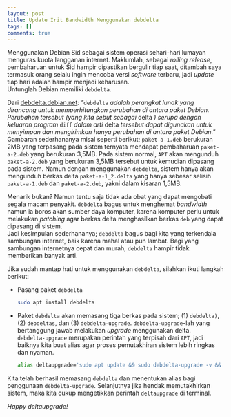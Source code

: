 ```yaml
---
layout: post
title: Update Irit Bandwidth Menggunakan debdelta
tags: []
comments: true
---
```


Menggunakan Debian Sid sebagai sistem operasi sehari-hari lumayan menguras kuota langganan internet. Maklumlah, sebagai _rolling release_, pembaharuan untuk Sid hampir dipastikan bergulir tiap saat, ditambah saya termasuk orang selalu ingin mencoba versi _software_ terbaru, jadi _update_ tiap hari adalah hampir menjadi keharusan.  
Untunglah Debian memiliki `debdelta`. 

Dari [debdelta.debian.net](http://debdelta.debian.net/): _"_`debdelta` _adalah perangkat lunak yang dirancang untuk memperhitungkan perubahan di antara paket Debian. Perubahan tersebut (yang kita sebut sebagai_ delta _) serupa dengan keluaran program_ `diff` _dalam arti_ delta _tersebut dapat digunakan untuk menyimpan dan mengirimkan hanya perubahan di antara paket Debian."_  
Gambaran sederhananya misal seperti berikut; `paket-a-1.deb` berukuran 2MB yang terpasang pada sistem ternyata mendapat pembaharuan `paket-a-2.deb` yang berukuran 3,5MB. Pada sistem normal, `APT` akan mengunduh `paket-a-2.deb` yang berukuran 3,5MB tersebut untuk kemudian dipasang pada sistem. Namun dengan menggunakan `debdelta`, sistem hanya akan mengunduh berkas delta `paket-a-1_2.delta` yang hanya sebesar selisih `paket-a-1.deb` dan `paket-a-2.deb`, yakni dalam kisaran 1,5MB.

Menarik bukan? Namun tentu saja tidak ada obat yang dapat mengobati segala macam penyakit. `debdelta` bagus untuk menghemat _bandwidth_ namun ia boros akan sumber daya komputer, karena komputer perlu untuk melakukan _patching_ agar berkas delta menghasilkan berkas `deb` yang dapat dipasang di sistem.  
Jadi kesimpulan sederhananya; `debdelta` bagus bagi kita yang terkendala sambungan internet, baik karena mahal atau pun lambat. Bagi yang sambungan internetnya cepat dan murah, `debdelta` hampir tidak memberikan banyak arti.

Jika sudah mantap hati untuk menggunakan `debdelta`, silahkan ikuti langkah berikut:  

- Pasang paket `debdelta`

  ```sh
  sudo apt install debdelta
  ```

- Paket `debdelta` akan memasang tiga berkas pada sistem; (1) `debdelta)`, (2) `debdeltas`, dan (3) `debdelta-upgrade`. `debdelta-upgrade`-lah yang bertanggung jawab melakukan _upgrade_ menggunakan delta.  
`debdelta-upgrade` merupakan perintah yang terpisah dari `APT`, jadi baiknya kita buat alias agar proses pemutakhiran sistem lebih ringkas dan nyaman.

  ```sh
  alias deltaupgrade='sudo apt update && sudo debdelta-upgrade -v && sudo apt full-upgrade'  
  ```

Kita telah berhasil memasang `debdelta` dan menentukan alias bagi penggunaan `debdelta-upgrade`. Selanjutnya jika hendak memutakhirkan sistem, maka kita cukup mengetikkan perintah `deltaupgrade` di terminal.

_Happy deltaupgrade!_
